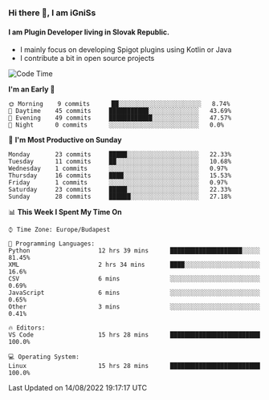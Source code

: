 ### Hi there 👋, I am iGniSs

#### I am Plugin Developer living in Slovak Republic.
- I mainly focus on developing Spigot plugins using Kotlin or Java
- I contribute a bit in open source projects

<!--START_SECTION:waka-->
![Code Time](http://img.shields.io/badge/Code%20Time-885%20hrs%2017%20mins-blue)

**I'm an Early 🐤** 

```text
🌞 Morning    9 commits      ██░░░░░░░░░░░░░░░░░░░░░░░   8.74% 
🌆 Daytime    45 commits     ███████████░░░░░░░░░░░░░░   43.69% 
🌃 Evening    49 commits     ████████████░░░░░░░░░░░░░   47.57% 
🌙 Night      0 commits      ░░░░░░░░░░░░░░░░░░░░░░░░░   0.0%

```
📅 **I'm Most Productive on Sunday** 

```text
Monday       23 commits     █████░░░░░░░░░░░░░░░░░░░░   22.33% 
Tuesday      11 commits     ██░░░░░░░░░░░░░░░░░░░░░░░   10.68% 
Wednesday    1 commits      ░░░░░░░░░░░░░░░░░░░░░░░░░   0.97% 
Thursday     16 commits     ████░░░░░░░░░░░░░░░░░░░░░   15.53% 
Friday       1 commits      ░░░░░░░░░░░░░░░░░░░░░░░░░   0.97% 
Saturday     23 commits     █████░░░░░░░░░░░░░░░░░░░░   22.33% 
Sunday       28 commits     ██████░░░░░░░░░░░░░░░░░░░   27.18%

```


📊 **This Week I Spent My Time On** 

```text
⌚︎ Time Zone: Europe/Budapest

💬 Programming Languages: 
Python                   12 hrs 39 mins      ████████████████████░░░░░   81.45% 
XML                      2 hrs 34 mins       ████░░░░░░░░░░░░░░░░░░░░░   16.6% 
CSV                      6 mins              ░░░░░░░░░░░░░░░░░░░░░░░░░   0.69% 
JavaScript               6 mins              ░░░░░░░░░░░░░░░░░░░░░░░░░   0.65% 
Other                    3 mins              ░░░░░░░░░░░░░░░░░░░░░░░░░   0.41%

🔥 Editors: 
VS Code                  15 hrs 28 mins      █████████████████████████   100.0%

💻 Operating System: 
Linux                    15 hrs 28 mins      █████████████████████████   100.0%

```


 Last Updated on 14/08/2022 19:17:17 UTC
<!--END_SECTION:waka-->